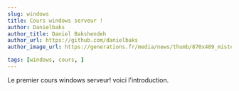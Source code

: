 ```yaml
---
slug: windows
title: Cours windows serveur !
author: Danielbaks
author_title: Daniel Bakshendeh
author_url: https://github.com/danielbaks
author_image_url: https://generations.fr/media/news/thumb/870x489_mister-v-album-couv-h2.jpg

tags: [windows, cours, ]
---
```


Le premier cours windows serveur! voici l'introduction.
